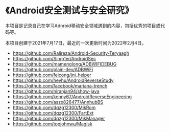 # 《Android安全测试与安全研究》

本项目是记录自己在学习Adnroid移动安全领域遇到的内容，包括优秀的项目或代码等。

本项目创建于2021年7月17日，最近的一次更新时间为2022年2月4日。



- https://github.com/Ralireza/Android-Security-Teryaagh
- https://github.com/Simp1er/AndroidSec
- https://github.com/mamenglong/ADBWIFIDEBUG
- https://github.com/plain-dev/ADBWiFi
- https://github.com/feicong/jni_helper
- https://github.com/heyhu/AndroidReverseStudy
- https://github.com/facebook/mariana-trench
- https://github.com/niranjan94/show-java
- https://github.com/kenny67/AndroidReverseEngineering
- https://github.com/aszx826477/AnnhubBS
- https://github.com/dqzg12300/MikRom
- https://github.com/dqzg12300/FartExt
- https://github.com/dqzg12300/MikManager
- https://github.com/topjohnwu/Magisk